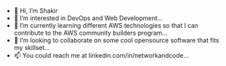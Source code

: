 - 👋 Hi, I’m Shakir
- 👀 I’m interested in DevOps and Web Development...
- 🌱 I’m currently learning different AWS technologies so that I can contribute to the AWS community builders program...
- 💞️ I’m looking to collaborate on some cool opensource software that fits my skillset...
- 📫 You could reach me at linkedin.com/in/networkandcode...

<!---
networkandcode/networkandcode is a ✨ special ✨ repository because its `README.md` (this file) appears on your GitHub profile.
You can click the Preview link to take a look at your changes.
--->
